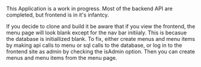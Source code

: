 This Application is a work in progress. Most of the backend API are completed, but frontend is in it's infantcy. 

If you decide to clone and build it be aware that if you view the frontend, the menu page will look blank except for the nav bar initiialy. 
This is becasue the database is initiallized blank. To fix, either create menus and menu items by making api calls to menu or sql calls to the database, or log in to the frontend site as admin by checking the isAdmin option. Then you can create menus and menu items from the menu page.
